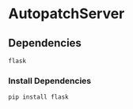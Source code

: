 # AutopatchServer

## Dependencies
`flask`

### Install Dependencies
```python
pip install flask
```